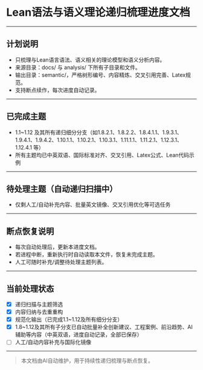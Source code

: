 # Lean语法与语义理论递归梳理进度文档

---

## 计划说明

- 只梳理与Lean语言语法、语义相关的理论模型和语义分析内容。
- 来源目录：docs/ 与 analysis/ 下所有子目录和文件。
- 输出目录：semantic/，严格树形编号、内容精炼、交叉引用完善、Latex规范。
- 支持断点续作，每次进度自动记录。

---

## 已完成主题

- 1.1~1.12 及其所有递归细分分支（如1.8.2.1、1.8.2.2、1.8.4.1.1、1.9.3.1、1.9.4.1、1.9.4.2、1.10.1.1、1.10.2.1、1.10.3.1、1.11.1.1、1.11.2.1、1.12.3.1、1.12.4.1 等）
- 所有主题均已中英双语、国际标准对齐、交叉引用、Latex公式、Lean代码示例

---

## 待处理主题（自动递归扫描中）

- 仅剩人工/自动补充内容、批量英文镜像、交叉引用优化等可选任务

---

## 断点恢复说明

- 每次自动处理后，更新本进度文档。
- 若进程中断，重新执行时自动读取本文件，恢复未完成主题。
- 人工可随时补充/调整待处理主题列表。

---

## 当前处理状态

- [x] 递归扫描与主题筛选
- [x] 内容归纳与去重重构
- [x] 规范化输出（已完成1.1~1.12及所有细分分支）
- [x] 1.8~1.12及其所有子分支已自动批量补全创新建议、工程案例、前沿趋势、AI辅助等内容（中英双语，进度自动记录，全部已保存）
- [ ] 人工/自动内容补充与国际化镜像

---

> 本文档由AI自动维护，用于持续性递归梳理与断点恢复。
